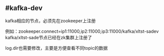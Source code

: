 #kafka-dev
---
kafka相应的节点，必须先在zookeeper上注册

例如：zookeeper.connect=ip1:11000,ip2:11000,ip3:11000/kafka/xltst-sadev  
kafka/xltst-sade节点已经在zk集群上注册了


log.dir也需要修改，主要是方便查看不同topic的数据


